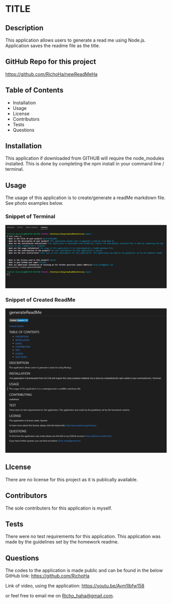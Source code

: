 # TITLE

## Description
This application allows users to generate a read me using Node.js.
Application saves the readme file as the title. 

## GitHub Repo for this project
https://github.com/RichoHa/newReadMeHa

## Table of Contents
-   Installation
-   Usage
-   License
-   Contributors 
-   Tests
-   Questions

## Installation
This application if downloaded from GITHUB will require the node_modules installed.
This is done by completing the npm install in your command line / terminal.

## Usage
The usage of this application is to create/generate a readMe markdown file. 
See photo examples below.

### Snippet of Terminal 
![Snippet of Terminal](./Develop/Pictures/Snippet-Terminal.PNG)
### Snippet of Created ReadMe 
![Snippet of Created ReadMe](./Develop/Pictures/Snippet-Readmecreated.PNG)

## LIcense
There are no license for this project as it is publically available. 

## Contributors 
The sole contributers for this application is myself. 

## Tests
There were no test requirements for this application. 
This application was made by the guidelines set by the homework readme. 

## Questions
The codes to the application is made public and can be found in the below GitHub link:
https://github.com/RichoHa

Link of video, using the application:
https://youtu.be/Avm1Ibfw158

or feel free to email me on Richo_haha@gmail.com.